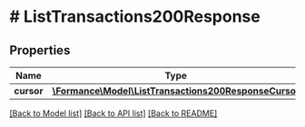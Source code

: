# # ListTransactions200Response

## Properties

Name | Type | Description | Notes
------------ | ------------- | ------------- | -------------
**cursor** | [**\Formance\Model\ListTransactions200ResponseCursor**](ListTransactions200ResponseCursor.md) |  |

[[Back to Model list]](../../README.md#models) [[Back to API list]](../../README.md#endpoints) [[Back to README]](../../README.md)
